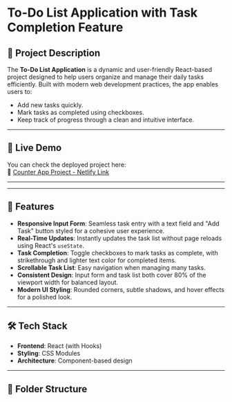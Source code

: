 # To-Do List Application with Task Completion Feature

## 📌 Project Description
The **To-Do List Application** is a dynamic and user-friendly React-based project designed to help users organize and manage their daily tasks efficiently. Built with modern web development practices, the app enables users to:
- Add new tasks quickly.
- Mark tasks as completed using checkboxes.
- Keep track of progress through a clean and intuitive interface.

---

## 🚀 Live Demo  
You can check the deployed project here:  
🔗 [Counter App Project - Netlify Link](https://to-do-list-react-project-sub.netlify.app/)

---

---

## 🚀 Features
- **Responsive Input Form**: Seamless task entry with a text field and "Add Task" button styled for a cohesive user experience.
- **Real-Time Updates**: Instantly updates the task list without page reloads using React's `useState`.
- **Task Completion**: Toggle checkboxes to mark tasks as complete, with strikethrough and lighter text color for completed items.
- **Scrollable Task List**: Easy navigation when managing many tasks.
- **Consistent Design**: Input form and task list both cover 80% of the viewport width for balanced layout.
- **Modern UI Styling**: Rounded corners, subtle shadows, and hover effects for a polished look.

---

## 🛠️ Tech Stack
- **Frontend**: React (with Hooks)
- **Styling**: CSS Modules
- **Architecture**: Component-based design

---

## 📂 Folder Structure
